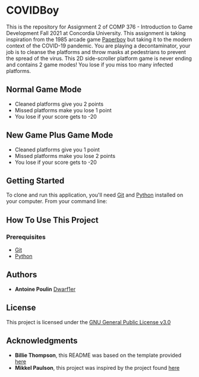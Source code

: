 # COVIDBoy
This is the repository for Assignment 2 of COMP 376 - Introduction to Game Development Fall 2021 at Concordia University. This assignment is taking inspiration from the 1985 arcade game [Paperboy](https://en.wikipedia.org/wiki/Paperboy_(video_game)) but taking it to the modern context of the COVID-19 pandemic. You are playing a decontaminator, your job is to cleanse the platforms and throw masks at pedestrians to prevent the spread of the virus. This 2D side-scroller platform game is never ending and contains 2 game modes! You lose if you miss too many infected platforms.

## Normal Game Mode

- Cleaned platforms give you 2 points
- Missed platforms make you lose 1 point
- You lose if your score gets to -20

## New Game Plus Game Mode

- Cleaned platforms give you 1 point
- Missed platforms make you lose 2 points
- You lose if your score gets to -20

## Getting Started

To clone and run this application, you'll need [Git](https://git-scm.com) and [Python](https://www.python.org/downloads/) installed on your computer. From your command line:

## How To Use This Project



### Prerequisites
 
- [Git](https://git-scm.com)
- [Python](https://www.python.org/downloads/)

## Authors

  - **Antoine Poulin**
    [Dwarf1er](https://github.com/Dwarf1er)

## License

This project is licensed under the [GNU General Public License v3.0](LICENSE)

## Acknowledgments

  - **Billie Thompson**, this README was based on the template provided [here](https://github.com/PurpleBooth/a-good-readme-template)
  - **Mikkel Paulson**, this project was inspired by the project found [here](https://github.com/MikkelPaulson/smart-health-card-parser)

